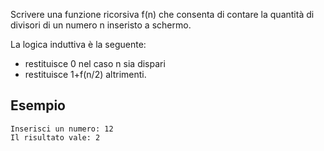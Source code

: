 Scrivere una funzione ricorsiva f(n) che consenta di contare la quantità di divisori di un numero n inseristo a schermo. 

La logica induttiva è la seguente:

- restituisce 0 nel caso n sia dispari
- restituisce 1+f(n/2) altrimenti.

## Esempio

```plaintext
Inserisci un numero: 12
Il risultato vale: 2
```